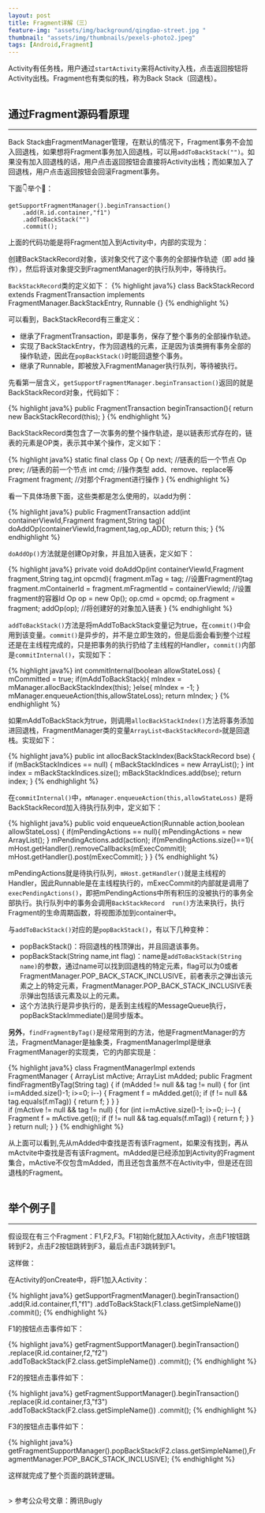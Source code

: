 ```yaml
---
layout: post
title: Fragment详解（三）
feature-img: "assets/img/background/qingdao-street.jpg "
thumbnail: "assets/img/thumbnails/pexels-photo2.jpeg"
tags: [Android,Fragment]
---
```



Activity有任务栈，用户通过`startActivity`来将Activity入栈，点击返回按钮将Activity出栈。Fragment也有类似的栈，称为Back Stack（回退栈）。
<br><br>
## 通过Fragment源码看原理
----
Back Stack由FragmentManager管理，在默认的情况下，Fragment事务不会加入回退栈，如果想将Fragment事务加入回退栈，可以用`addToBackStack("")`。如果没有加入回退栈的话，用户点击返回按钮会直接将Activity出栈；而如果加入了回退栈，用户点击返回按钮会回滚Fragment事务。

下面👇举个🌰：

```
getSupportFragmentManager().beginTransaction()
    .add(R.id.container,"f1")
    .addToBackStack("")
    .commit();
```

上面的代码功能是将Fragment加入到Activity中，内部的实现为：

创建BackStackRecord对象，该对象交代了这个事务的全部操作轨迹（即 add 操作），然后将该对象提交到FragmentManager的执行队列中，等待执行。

`BackStackRecord`类的定义如下：
{% highlight java%}
class BackStackRecord extends FragmentTransaction implements FragmentManager.BackStackEntry, Runnable {}
{% endhighlight %}

可以看到，BackStackRecord有三重定义：
* 继承了FragmentTransaction，即是事务，保存了整个事务的全部操作轨迹。
* 实现了BackStackEntry，作为回退栈的元素，正是因为该类拥有事务全部的操作轨迹，因此在`popBackStack()`时能回退整个事务。
* 继承了Runnable，即被放入FragmentManager执行队列，等待被执行。

先看第一层含义，`getSupportFragmentManager.beginTransaction()`返回的就是BackStackRecord对象，代码如下：

{% highlight java%}
public FragmentTransaction beginTransaction(){
    return new BackStackRecord(this);
}
{% endhighlight %}

BackStackRecord类包含了一次事务的整个操作轨迹，是以链表形式存在的，链表的元素是OP类，表示其中某个操作，定义如下：

{% highlight java%}
static final class Op {
    Op next;   //链表的后一个节点
    Op prev;   //链表的前一个节点
    int cmd;   //操作类型 add、remove、replace等
    Fragment fragment; //对那个Fragment进行操作
}
{% endhighlight %}

看一下具体场景下面，这些类都是怎么使用的，以add为例：

{% highlight java%}
public FragmentTransaction add(int containerViewId,Fragment fragment,String tag){
    doAddOp(containerViewId,fragment,tag,op_ADD);
    return this;
}
{% endhighlight %}


`doAddOp()`方法就是创建Op对象，并且加入链表，定义如下：

{% highlight java%}
private void doAddOp(int containerViewId,Fragment fragment,String tag,int opcmd){
    fragment.mTag = tag; //设置Fragment的tag
    fragment.mContainerId = fragment.mFragmentId = containerViewId; //设置fragment的容器Id
    Op op = new Op();
    op.cmd = opcmd;
    op.fragment = fragment;
    addOp(op); //将创建好的对象加入链表
}
{% endhighlight %}

`addToBackStack()`方法是将mAddToBackStack变量记为true，在`commit()`中会用到该变量。`commit()`是异步的，并不是立即生效的，但是后面会看到整个过程还是在主线程完成的，只是把事务的执行扔给了主线程的Handler，`commit()`内部是`commitInternal()`，实现如下：

{% highlight java%}
int commitInternal(boolean allowStateLoss) {
    mCommitted = true;
    if(mAddToBackStack){
        mIndex = mManager.allocBackStackIndex(this);
    }else{
        mIndex = -1;
    }
    mManager.enqueueAction(this,allowStateLoss);
    return mIndex;
}
{% endhighlight %}

如果mAddToBackStack为true，则调用`allocBackStackIndex()`方法将事务添加进回退栈，FragmentManager类的变量`ArrayList<BackStackRecord>`就是回退栈。实现如下：

{% highlight java%}
public int allocBackStackIndex(BackStackRecord bse) {
    if (mBackStackIndices == null) {
        mBackStackIndices = new ArrayList<BackStackRecord>();
    }
    int index = mBackStackIndices.size();
    mBackStackIndices.add(bse);
        return index;
}
{% endhighlight %}

在`commitInternal()`中，`mManager.enqueueAction(this,allowStateLoss)` 是将BackStackRecord加入待执行队列中，定义如下：

{% highlight java%}
public void enqueueAction(Runnable action,boolean allowStateLoss) {
    if(mPendingActions == null){
        mPendingActions = new ArrayList<Runnable>();
    }
    mPendingActions.add(action);
    if(mPendingActions.size()==1){
        mHost.getHandler().removeCallbacks(mExecCommit)l;
        mHost.getHandler().post(mExecCommit);
    }
}
{% endhighlight %}

mPendingActions就是待执行队列，`mHost.getHandler()`就是主线程的Handler，因此Runnable是在主线程执行的，mExecCommit的内部就是调用了`execPendingActions()`，即把mPendingActions中所有积压的没被执行的事务全部执行。执行队列中的事务会调用`BackStackRecord  run()`方法来执行，执行Fragment的生命周期函数，将视图添加到container中。

与`addToBackStack()`对应的是`popBackStack()`，有以下几种变种：

* popBackStack()：将回退栈的栈顶弹出，并且回退该事务。
* popBackStack(String name,int flag)：name是`addToBackStack(String name)`的参数，通过name可以找到回退栈的特定元素，flag可以为0或者FragmentManager.POP_BACK_STACK_INCLUSIVE，前者表示之弹出该元素之上的特定元素，FragmentManager.POP_BACK_STACK_INCLUSIVE表示弹出包括该元素及以上的元素。
* 这个方法执行是异步执行的，是丢到主线程的MessageQueue执行，popBackStackImmediate()是同步版本。

**另外**，`findFragmentByTag()`是经常用到的方法，他是FragmentManager的方法，FragmentManager是抽象类，FragmentManagerImpl是继承FragmentManager的实现类，它的内部实现是：

{% highlight java%}
class FragmentManagerImpl extends FragmentManager {
    ArrayList<Fragment> mActive;
    ArrayList<Fragment> mAdded;
    public Fragment findFragmentByTag(String tag) { 
           if (mAdded != null && tag != null) { 
               for (int i=mAdded.size()-1; i>=0; i--) {
                Fragment f = mAdded.get(i);
                if (f != null && tag.equals(f.mTag)) {
                        return f;
                }
            }
        }       
          if (mActive != null && tag != null) {
               for (int i=mActive.size()-1; i>=0; i--) {
                    Fragment f = mActive.get(i);
                    if (f != null && tag.equals(f.mTag)) {
                          return f;
                }
            }
        } 
          return null;
    }
}
{% endhighlight %}


从上面可以看到,先从mAdded中查找是否有该Fragment，如果没有找到，再从mActvite中查找是否有该Fragment。mAdded是已经添加到Activity的Fragment集合，mActive不仅包含mAdded，而且还包含虽然不在Activity中，但是还在回退栈的Fragment。
<br><br>
## 举个例子🌰
----
假设现在有三个Fragment：F1,F2,F3。F1初始化就加入Activity，点击F1按钮跳转到F2，点击F2按钮跳转到F3，最后点击F3跳转到F1。

这样做：

在Activity的onCreate中，将F1加入Activity：

{% highlight java%}
getSupportFragmentManager().beginTransaction()
    .add(R.id.container,f1,"f1")
    .addToBackStack(F1.class.getSimpleName())
    .commit();
{% endhighlight %}

F1的按钮点击事件如下：

{% highlight java%}
getFragmentSupportManager().beginTransaction()
    .replace(R.id.container,f2,"f2")
    .addToBackStack(F2.class.getSimpleName())
    .commit();
{% endhighlight %}

F2的按钮点击事件如下：

{% highlight java%}
getFragmentSupportManager().beginTransaction()
    .replace(R.id.container,f3,"f3")
    .addToBackStack(F2.class.getSimpleName())
    .commit();
{% endhighlight %}


F3的按钮点击事件如下：

{% highlight java%}
getFragmentSupportManager().popBackStack(F2.class.getSimpleName(),FragmentManager.POP_BACK_STACK_INCLUSIVE);
{% endhighlight %}

这样就完成了整个页面的跳转逻辑。
<br>


<br>
> 参考公众号文章：腾讯Bugly




















